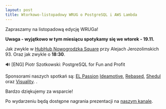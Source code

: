 ```yaml
---
layout: post
title: Wtorkowo-listopadowy WRUG o PostgreSQL i AWS Lambda
---
```


Zapraszamy na listopadową edycję WRUGa!

**Uwaga - wyjątkowo w tym miesiącu spotykamy się we wtorek - 19.11.**

Jak zwykle w [HubHub Nowogrodzka Square](https://www.hubhub.com/pl/warsaw-nowogrodzka-square-2/) przy Alejach Jerozolimskich 93. Oraz jak zwykle o **18:30**.

🔊 [ENG] Piotr Szotkowski: PostgreSQL for Fun and Profit

Sponsorami naszych spotkań są:
[EL Passion](https://www.elpassion.com/)
[Ideamotive](https://ideamotive.co/),
[Rebased](https://rebased.pl/),
[Shedul](https://www.shedul.com/) oraz
[Visuality](http://www.visuality.pl/).
.

Bardzo dziękujemy za wsparcie!

Po wydarzeniu będą dostępne nagrania prezentacji na [naszym kanale](https://www.youtube.com/channel/UCfpVS9gIDwdJETGsBZSm5Xw).
